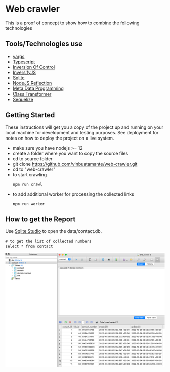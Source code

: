# Web crawler

This is a proof of concept to show how to combine the following technologies

## Tools/Technologies use

- [yargs](https://www.npmjs.com/package/yargs "link title")
- [Typescript](https://www.typescriptlang.org/ "link title")
- [Inversion Of Control](https://en.wikipedia.org/wiki/Inversion_of_control "link title")
- [InversifyJS](https://inversify.io/ "link title")
- [Sqlite](https://www.sqlite.org/index.html "link title")
- [NodeJS Reflection](https://developer.mozilla.org/en-US/docs/Web/JavaScript/Reference/Global_Objects/Reflect "link title")
- [Meta Data Programming](https://en.wikipedia.org/wiki/Metaprogramming#:~:text=Metaprogramming%20is%20a%20programming%20technique,even%20modify%20itself%20while%20running. "link title")
- [Class Transformer](https://www.npmjs.com/package/class-transformer "link title")
- [Sequelize](https://sequelize.org/ "link title")

## Getting Started

These instructions will get you a copy of the project up and running on your local machine for development and testing purposes. See deployment for notes on how to deploy the project on a live system.

- make sure you have nodejs >= 12
- create a folder where you want to copy the source files
- cd to source folder
- git clone https://github.com/vinbustamante/web-crawler.git
- cd to "web-crawler"
- to start crawling
  ```
  npm run crawl
  ```
- to add additional worker for processing the collected links
  ```
  npm run worker
  ```

## How to get the Report

Use [Sqlite Studio](https://sqlitestudio.pl/ "link title") to open the data/contact.db.

```
# to get the list of collected numbers
select * from contact
```

![Serverless Architecture](assets/sqlite-studio.png)
